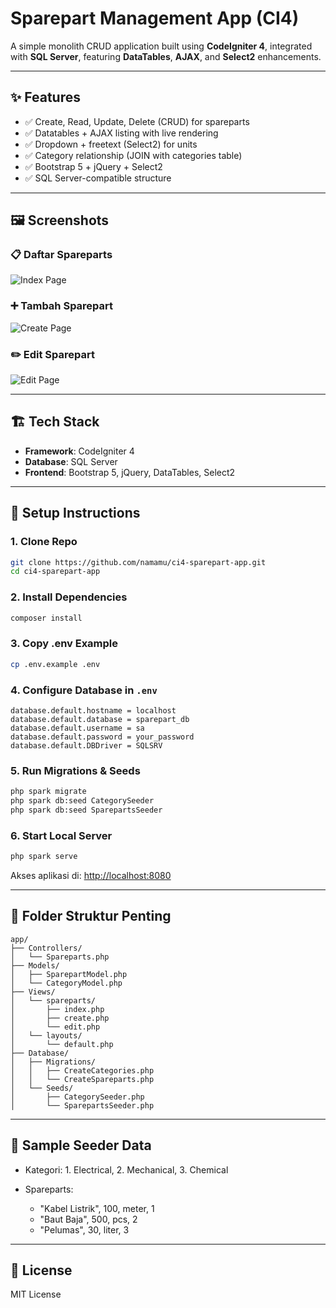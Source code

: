 # Sparepart Management App (CI4)

A simple monolith CRUD application built using **CodeIgniter 4**, integrated with **SQL Server**, featuring **DataTables**, **AJAX**, and **Select2** enhancements.

---

## ✨ Features

* ✅ Create, Read, Update, Delete (CRUD) for spareparts
* ✅ Datatables + AJAX listing with live rendering
* ✅ Dropdown + freetext (Select2) for units
* ✅ Category relationship (JOIN with categories table)
* ✅ Bootstrap 5 + jQuery + Select2
* ✅ SQL Server-compatible structure

---

## 🖼️ Screenshots

### 📋 Daftar Spareparts
![Index Page](public/screenshots/index.jpg)

### ➕ Tambah Sparepart
![Create Page](public/screenshots/create.jpg)

### ✏️ Edit Sparepart
![Edit Page](public/screenshots/edit.jpg)

---

## 🏗️ Tech Stack

* **Framework**: CodeIgniter 4
* **Database**: SQL Server
* **Frontend**: Bootstrap 5, jQuery, DataTables, Select2

---

## 🧰 Setup Instructions

### 1. Clone Repo

```bash
git clone https://github.com/namamu/ci4-sparepart-app.git
cd ci4-sparepart-app
```

### 2. Install Dependencies

```bash
composer install
```

### 3. Copy .env Example

```bash
cp .env.example .env
```

### 4. Configure Database in `.env`

```dotenv
database.default.hostname = localhost
database.default.database = sparepart_db
database.default.username = sa
database.default.password = your_password
database.default.DBDriver = SQLSRV
```

### 5. Run Migrations & Seeds

```bash
php spark migrate
php spark db:seed CategorySeeder
php spark db:seed SparepartsSeeder
```

### 6. Start Local Server

```bash
php spark serve
```

Akses aplikasi di: [http://localhost:8080](http://localhost:8080)

---

## 📁 Folder Struktur Penting

```
app/
├── Controllers/
│   └── Spareparts.php
├── Models/
│   ├── SparepartModel.php
│   └── CategoryModel.php
├── Views/
│   └── spareparts/
│       ├── index.php
│       ├── create.php
│       └── edit.php
│   └── layouts/
│       └── default.php
├── Database/
│   ├── Migrations/
│   │   ├── CreateCategories.php
│   │   └── CreateSpareparts.php
│   └── Seeds/
│       ├── CategorySeeder.php
│       └── SparepartsSeeder.php
```

---

## 🧪 Sample Seeder Data

* Kategori: 1. Electrical, 2. Mechanical, 3. Chemical
* Spareparts:

  * "Kabel Listrik", 100, meter, 1
  * "Baut Baja", 500, pcs, 2
  * "Pelumas", 30, liter, 3

---

## 📜 License

MIT License
